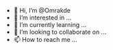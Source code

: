 - 👋 Hi, I’m @Omrakde
- 👀 I’m interested in ...
- 🌱 I’m currently learning ...
- 💞️ I’m looking to collaborate on ...
- 📫 How to reach me ...

<!---
Omrakde/Omrakde is a ✨ special ✨ repository because its `README.md` (this file) appears on your GitHub profile.
You can click the Preview link to take a look at your changes.
--->
